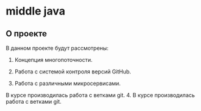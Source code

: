 # middle java 

## О проекте

В данном проекте будут рассмотрены:

1. Концепция многопоточности.

2. Работа с системой контроля версий GitHub.

3. Работа с различными микросервисами.

В курсе производилась работа с ветками git.
4. В курсе производилась работа с ветками git.


